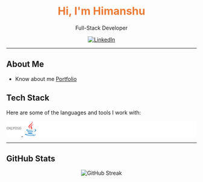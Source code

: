 
<h1 align="center"  style="color:#eb7a34" >Hi, I'm Himanshu</h1>
<p align="center">Full-Stack Developer</p>

<p align="center">
  <a href="https://linkedin.com/in/himanshu-sangwan08" target="_blank">
    <img src="https://raw.githubusercontent.com/rahuldkjain/github-profile-readme-generator/master/src/images/icons/Social/linked-in-alt.svg" alt="LinkedIn" height="30" width="40" />
  </a>
</p>

---
<!--<p align="left"> <img src="https://komarev.com/ghpvc/?username=himanshu8443&label=Profile%20views&color=0e75b6&style=flat" alt="himanshu8443" /> </p>-->

## About Me


- Know about me   <a href="https://himanshuis.online/" target="_blank">Portfolio</a>

## Tech Stack

Here are some of the languages and tools I work with:

<p align="left" style="background-color:white">
  <a href="https://expressjs.com" target="_blank" rel="noreferrer">
    <img src="https://raw.githubusercontent.com/devicons/devicon/master/icons/express/express-original-wordmark.svg" alt="Express" width="40" height="40"/>
  </a>
  <a href="https://www.java.com" target="_blank" rel="noreferrer">
    <img src="https://raw.githubusercontent.com/devicons/devicon/master/icons/java/java-original.svg" alt="Java" width="40" height="40"/>
  </a>
  <!-- Add more icons for your tech stack -->
</p>

---



## GitHub Stats

<p align="center">
  <img src="https://github-readme-streak-stats.herokuapp.com/?user=himanshu8443" alt="GitHub Streak" />
</p>
